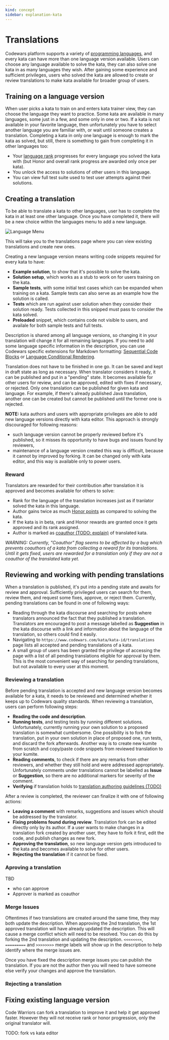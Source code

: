 ```yaml
---
kind: concept
sidebar: explanation-kata
---
```


# Translations

Codewars platform supports a variety of [programming languages](/languages/), and every kata can have more than one language version available. Users can choose any language available to solve the kata, they can also solve one kata in as many languages they wish. After gaining some experience and sufficient privileges, users who solved the kata are allowed to create or review translations to make kata available for broader group of users.

## Training on a language version

When user picks a kata to train on and enters kata trainer view, they can choose the language they want to practice. Some kata are available in many languages, some just in a few, and some only in one or two. If a kata is not available in your favorite language, then unfortunately you have to select another language you are familiar with, or wait until someone creates a translation. Completing a kata in only one language is enough to mark the kata as solved, but still, there is something to gain from completing it in other languages too:

- Your [language rank](/concepts/gamification/ranks/#user-rank-breakdown) progresses for every language you solved the kata with (but Honor and overall rank progress are awarded only once per kata).
- You unlock the access to solutions of other users in this language.
- You can view full test suite used to test user attempts against their solutions.

## Creating a translation

To be able to translate a kata to other languages, user has to complete the kata in at least one other language. Once you have completed it, there will be a new choice within the languages menu to add a new language.

![Language Menu](https://www.evernote.com/l/AAW0GaebQllDBb_YS-AfeaUiwq5PoxaDPIoB/image.png)

This will take you to the translations page where you can view existing translations and create new ones.

Creating a new language version means writing code snippets required for every kata to have:

- **Example solution**, to show that it's possible to solve the kata.
- **Solution setup**, which works as a stub to work on for users training on the kata.
- **Sample tests**, with some initial test cases which can be expanded when training on a kata. Sample tests can also serve as an example how the solution is called.
- **Tests** which are run against user solution when they consider their solution ready. Tests collected in this snipped must pass to consider the kata solved.
- **Preloaded** snippet, which contains code not visible to users, and availale for both sample tests and full tests.

Description is shared among all language versions, so changing it in your translation will change it for all remaining languages. If you need to add some language specific information in the description, you can use Codewars specific extensions for Markdown formatting: [Sequential Code Blocks](/references/markdown/extensions/#sequential-code-blocks) or [Language Conditional Rendering](/references/markdown/extensions/#conditional-rendering).

Translation does not have to be finished in one go. It can be saved and kept in draft state as long as necessary. When translator considers it ready, it can be published and put in a "pending" state. It becomes available for other users for review, and can be approved, edited with fixes if necessary, or rejected. Only one translation can be published for given kata and language. For example, if there's already published Java translation, another one can be created but cannot be published until the former one is rejected.

**NOTE:** kata authors and users with appropriate privileges are able to add new language versions directly with kata editor. This approach is strongly discouraged for following reasons:

 - such language version cannot be properly reviewed before it's published, so it misses its opportunity to have bugs and issues found by reviewers,
 - maintenance of a language version created this way is difficult, because it cannot by improved by forking. It can be changed only with kata editor, and this way is available only to power users.

### Reward

Translators are rewarded for their contribution after translation it is approved and becomes available for others to solve:

- Rank for the language of the translation increases just as if tranlator solved the kata in this language.
- Author gains twice as much [Honor points](/references/gamification/honor/#other) as compared to solving the kata.
- If the kata is in beta, rank and Honor rewards are granted once it gets approved and its rank assigned.
- Author is marked as [coauthor (TODO: explain)]() of translated kata.

_*WARNING:* Currently, "Coauthor" flag seems to be affected by a bug which prevents coauthors of a kata from collecting a reward for its translations. Until it gets fixed, users are rewarded for a translation only if they are not a coauthor of the translated kata yet._

## Reviewing and working with pending translations

When a translation is published, it's put into a pending state and awaits for review and approval. Sufficiently privileged users can search for them, review them, and request some fixes, approve, or reject them. Currently, pending translations can be found in one of following ways:

- Reading through the kata discourse and searching for posts where translators announced the fact that they published a translation. Translators are encouraged to post a message labelled as **Suggestion** in the kata discourse with a link and information about the language of the translation, so others could find it easily.
- Navigating to `https://www.codewars.com/kata/kata-id/translations` page lists all accepted and pending translations of a kata.
- A small group of users has been granted the privilege of accessing the page with a list of all pending translations eligible for approval by them. This is the most convenient way of searching for pending translations, but not available to every user at this moment.

### Reviewing a translation

Before pending translation is accepted and new language version becomes available for a kata, it needs to be reviewed and determined whether it keeps up to Codewars quality standards. When reviewing a translation, users can perform following steps:

- **Reading the code and description**.
- **Running tests**, and testing tests by running different solutions. Unfortunately, currently running your own solution to a proposed translation is somewhat cumbersome. One possibility is to fork the translation, put in your own solution in place of proposed one, run tests, and discard the fork afterwards. Another way is to create new kumite from scratch and copy/paste code snippets from reviewed translation to your kumite.
- **Reading comments**, to check if there are any remarks from other reviewers, and whether they still hold and were addressed appropriately. Unfortunately comments under translations cannot be labelled as **Issue** or **Suggestion**, so there are no additional markers for severity of the comment.
- **Verifying** if translation holds to [translation authoring guidelines (TODO)]()

After a review is completed, the reviewer can finalize it with one of following actions:

- **Leaving a comment** with remarks, suggestions and issues which should be addressed by the translator.
- **Fixing problems found during review**. Translation fork can be edited directly only by its author. If a user wants to make changes in a translation fork created by another user, they have to fork it first, edit the code, and publish changes as new fork.
- **Approving the translation**, so new language version gets introduced to the kata and becomes available to solve for other users.
- **Rejecting the translation** if it cannot be fixed.

### Aproving a translation

TBD

- who can approve
- Approver is marked as coauthor

### Merge Issues

Oftentimes if two translations are created around the same time, they may both update the description. When approving the 2nd translation, the 1st approved translation will have already updated the description. This will cause a merge conflict which will need to be resolved. You can do this by forking the 2nd translation and updating the description. `<<<<<<<<`, `=========` and `>>>>>>>>` merge labels will show up in the description to help identify where the merge issues are.

Once you have fixed the description merge issues you can publish the translation. If you are not the author then you will need to have someone else verify your changes and approve the translation.

### Rejecting a translation

## Fixing existing language version

Code Warriors can fork a translation to improve it and help it get approved faster. However they will not receive rank or honor progression, only the original translator will.

TODO: fork vs kata editor
